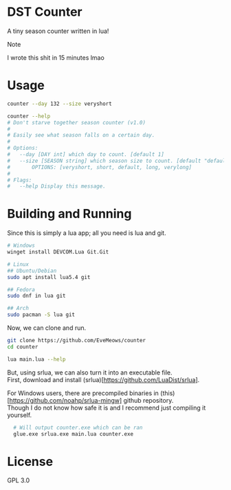 # DST Counter

A tiny season counter written in lua!

>[!NOTE]
>I wrote this shit in 15 minutes lmao

# Usage
```bash
counter --day 132 --size veryshort

counter --help
# Don't starve together season counter (v1.0)
#
# Easily see what season falls on a certain day.
#
# Options:
#   --day [DAY int] which day to count. [default 1]
#   --size [SEASON string] which season size to count. [default "default"]
#       OPTIONS: [veryshort, short, default, long, verylong]
#
# Flags:
#   --help Display this message.

```

# Building and Running
Since this is simply a lua app; all you need is lua and git.

```bash
# Windows
winget install DEVCOM.Lua Git.Git

# Linux 
## Ubuntu/Debian
sudo apt install lua5.4 git

## Fedora
sudo dnf in lua git

## Arch
sudo pacman -S lua git
```

Now, we can clone and run.

```bash
git clone https://github.com/EveMeows/counter
cd counter

lua main.lua --help
```

But, using srlua, we can also turn it into an executable file. <br/>
First, download and install (srlua)[https://github.com/LuaDist/srlua].

For Windows users, there are precompiled binaries in (this)[https://github.com/noahp/srlua-mingw] github repository. <br>
Though I do not know how safe it is and I recommend just compiling it yourself.
```bash
  # Will output counter.exe which can be ran
  glue.exe srlua.exe main.lua counter.exe 
```

# License
GPL 3.0

